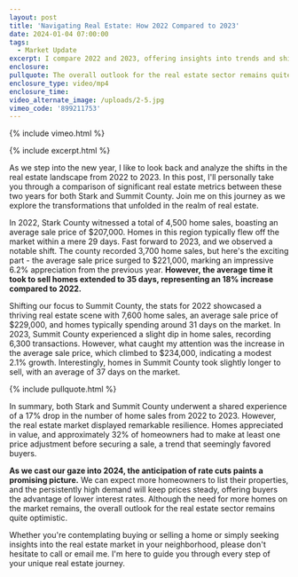 ```yaml
---
layout: post
title: 'Navigating Real Estate: How 2022 Compared to 2023'
date: 2024-01-04 07:00:00
tags:
  - Market Update
excerpt: I compare 2022 and 2023, offering insights into trends and shifts.
enclosure:
pullquote: The overall outlook for the real estate sector remains quite optimistic.
enclosure_type: video/mp4
enclosure_time:
video_alternate_image: /uploads/2-5.jpg
vimeo_code: '899211753'
---
```

{% include vimeo.html %}

{% include excerpt.html %}

As we step into the new year, I like to look back and analyze the shifts in the real estate landscape from 2022 to 2023. In this post, I'll personally take you through a comparison of significant real estate metrics between these two years for both Stark and Summit County. Join me on this journey as we explore the transformations that unfolded in the realm of real estate.

In 2022, Stark County witnessed a total of 4,500 home sales, boasting an average sale price of $207,000. Homes in this region typically flew off the market within a mere 29 days. Fast forward to 2023, and we observed a notable shift. The county recorded 3,700 home sales, but here's the exciting part - the average sale price surged to $221,000, marking an impressive 6.2% appreciation from the previous year. **However, the average time it took to sell homes extended to 35 days, representing an 18% increase compared to 2022.**

Shifting our focus to Summit County, the stats for 2022 showcased a thriving real estate scene with 7,600 home sales, an average sale price of $229,000, and homes typically spending around 31 days on the market. In 2023, Summit County experienced a slight dip in home sales, recording 6,300 transactions. However, what caught my attention was the increase in the average sale price, which climbed to $234,000, indicating a modest 2.1% growth. Interestingly, homes in Summit County took slightly longer to sell, with an average of 37 days on the market.

{% include pullquote.html %}

In summary, both Stark and Summit County underwent a shared experience of a 17% drop in the number of home sales from 2022 to 2023. However, the real estate market displayed remarkable resilience. Homes appreciated in value, and approximately 32% of homeowners had to make at least one price adjustment before securing a sale, a trend that seemingly favored buyers.

**As we cast our gaze into 2024, the anticipation of rate cuts paints a promising picture.** We can expect more homeowners to list their properties, and the persistently high demand will keep prices steady, offering buyers the advantage of lower interest rates. Although the need for more homes on the market remains, the overall outlook for the real estate sector remains quite optimistic.

Whether you're contemplating buying or selling a home or simply seeking insights into the real estate market in your neighborhood, please don't hesitate to call or email me. I'm here to guide you through every step of your unique real estate journey.